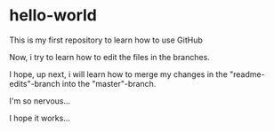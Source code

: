 # hello-world
This is my first repository to learn how to use GitHub

Now, i try to learn how to edit the files in the branches.

I hope, up next, i will learn how to merge my changes in the "readme-edits"-branch into the "master"-branch.

I'm so nervous...

I hope it works...
